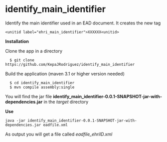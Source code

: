 identify_main_identifier
========================

Identify the main identifier used in an EAD document.
It creates the new tag 
```
<unitid label="ehri_main_identifier">XXXXXX<unitid>
```


**Installation**

Clone the app in a directory

```
  $ git clone https://github.com/KepaJRodriguez/identify_main_identifier
```


Build the application (maven 3.1 or higher version needed)
```
  $ cd identify_main_identifier
  $ mvn compile assembly:single
```


You will find the jar file **identify_main_identifier-0.0.1-SNAPSHOT-jar-with-dependencies.jar** in the 
*target* directory


**Use**

```
java -jar identify_main_identifier-0.0.1-SNAPSHOT-jar-with-dependencies.jar eadfile.xml
```

As output you will get a file called *eadfile_ehriID.xml*
